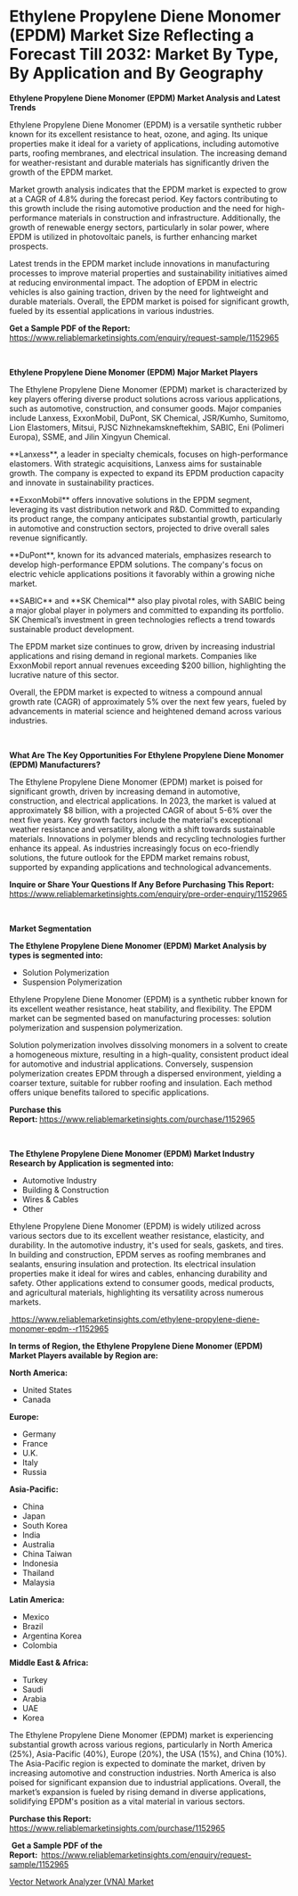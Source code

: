 <p><h1>Ethylene Propylene Diene Monomer (EPDM) Market Size Reflecting a Forecast Till 2032: Market By Type, By Application and By Geography</h1></p><p><strong>Ethylene Propylene Diene Monomer (EPDM) Market Analysis and Latest Trends</strong></p>
<p><p>Ethylene Propylene Diene Monomer (EPDM) is a versatile synthetic rubber known for its excellent resistance to heat, ozone, and aging. Its unique properties make it ideal for a variety of applications, including automotive parts, roofing membranes, and electrical insulation. The increasing demand for weather-resistant and durable materials has significantly driven the growth of the EPDM market.</p><p>Market growth analysis indicates that the EPDM market is expected to grow at a CAGR of 4.8% during the forecast period. Key factors contributing to this growth include the rising automotive production and the need for high-performance materials in construction and infrastructure. Additionally, the growth of renewable energy sectors, particularly in solar power, where EPDM is utilized in photovoltaic panels, is further enhancing market prospects.</p><p>Latest trends in the EPDM market include innovations in manufacturing processes to improve material properties and sustainability initiatives aimed at reducing environmental impact. The adoption of EPDM in electric vehicles is also gaining traction, driven by the need for lightweight and durable materials. Overall, the EPDM market is poised for significant growth, fueled by its essential applications in various industries.</p></p>
<p><strong>Get a Sample PDF of the Report:&nbsp;</strong> <a href="https://www.reliablemarketinsights.com/enquiry/request-sample/1152965?utm_campaign=3065&utm_medium=2&utm_source=Github&utm_content=ia&utm_term=22032025&utm_id=ethylene-propylene-diene-monomer-epdm">https://www.reliablemarketinsights.com/enquiry/request-sample/1152965</a></p>
<p>&nbsp;</p>
<p><strong>Ethylene Propylene Diene Monomer (EPDM) Major Market Players</strong></p>
<p><p>The Ethylene Propylene Diene Monomer (EPDM) market is characterized by key players offering diverse product solutions across various applications, such as automotive, construction, and consumer goods. Major companies include Lanxess, ExxonMobil, DuPont, SK Chemical, JSR/Kumho, Sumitomo, Lion Elastomers, Mitsui, PJSC Nizhnekamskneftekhim, SABIC, Eni (Polimeri Europa), SSME, and Jilin Xingyun Chemical.</p><p>**Lanxess**, a leader in specialty chemicals, focuses on high-performance elastomers. With strategic acquisitions, Lanxess aims for sustainable growth. The company is expected to expand its EPDM production capacity and innovate in sustainability practices. </p><p>**ExxonMobil** offers innovative solutions in the EPDM segment, leveraging its vast distribution network and R&D. Committed to expanding its product range, the company anticipates substantial growth, particularly in automotive and construction sectors, projected to drive overall sales revenue significantly.</p><p>**DuPont**, known for its advanced materials, emphasizes research to develop high-performance EPDM solutions. The company's focus on electric vehicle applications positions it favorably within a growing niche market. </p><p>**SABIC** and **SK Chemical** also play pivotal roles, with SABIC being a major global player in polymers and committed to expanding its portfolio. SK Chemical’s investment in green technologies reflects a trend towards sustainable product development. </p><p>The EPDM market size continues to grow, driven by increasing industrial applications and rising demand in regional markets. Companies like ExxonMobil report annual revenues exceeding $200 billion, highlighting the lucrative nature of this sector. </p><p>Overall, the EPDM market is expected to witness a compound annual growth rate (CAGR) of approximately 5% over the next few years, fueled by advancements in material science and heightened demand across various industries.</p></p>
<p>&nbsp;</p>
<p><strong>What Are The Key Opportunities For Ethylene Propylene Diene Monomer (EPDM) Manufacturers?</strong></p>
<p><p>The Ethylene Propylene Diene Monomer (EPDM) market is poised for significant growth, driven by increasing demand in automotive, construction, and electrical applications. In 2023, the market is valued at approximately $8 billion, with a projected CAGR of about 5-6% over the next five years. Key growth factors include the material's exceptional weather resistance and versatility, along with a shift towards sustainable materials. Innovations in polymer blends and recycling technologies further enhance its appeal. As industries increasingly focus on eco-friendly solutions, the future outlook for the EPDM market remains robust, supported by expanding applications and technological advancements.</p></p>
<p><strong>Inquire or Share Your Questions If Any Before Purchasing This Report:</strong> <a href="https://www.reliablemarketinsights.com/enquiry/pre-order-enquiry/1152965?utm_campaign=3065&utm_medium=2&utm_source=Github&utm_content=ia&utm_term=22032025&utm_id=ethylene-propylene-diene-monomer-epdm">https://www.reliablemarketinsights.com/enquiry/pre-order-enquiry/1152965</a></p>
<p>&nbsp;</p>
<p><strong>Market Segmentation</strong></p>
<p><strong>The Ethylene Propylene Diene Monomer (EPDM) Market Analysis by types is segmented into:</strong></p>
<p><ul><li>Solution Polymerization</li><li>Suspension Polymerization</li></ul></p>
<p><p>Ethylene Propylene Diene Monomer (EPDM) is a synthetic rubber known for its excellent weather resistance, heat stability, and flexibility. The EPDM market can be segmented based on manufacturing processes: solution polymerization and suspension polymerization. </p><p>Solution polymerization involves dissolving monomers in a solvent to create a homogeneous mixture, resulting in a high-quality, consistent product ideal for automotive and industrial applications. Conversely, suspension polymerization creates EPDM through a dispersed environment, yielding a coarser texture, suitable for rubber roofing and insulation. Each method offers unique benefits tailored to specific applications.</p></p>
<p><strong>Purchase this Report:&nbsp;</strong><a href="https://www.reliablemarketinsights.com/purchase/1152965?utm_campaign=3065&utm_medium=2&utm_source=Github&utm_content=ia&utm_term=22032025&utm_id=ethylene-propylene-diene-monomer-epdm">https://www.reliablemarketinsights.com/purchase/1152965</a></p>
<p>&nbsp;</p>
<p><strong>The Ethylene Propylene Diene Monomer (EPDM) Market Industry Research by Application is segmented into:</strong></p>
<p><ul><li>Automotive Industry</li><li>Building & Construction</li><li>Wires & Cables</li><li>Other</li></ul></p>
<p><p>Ethylene Propylene Diene Monomer (EPDM) is widely utilized across various sectors due to its excellent weather resistance, elasticity, and durability. In the automotive industry, it's used for seals, gaskets, and tires. In building and construction, EPDM serves as roofing membranes and sealants, ensuring insulation and protection. Its electrical insulation properties make it ideal for wires and cables, enhancing durability and safety. Other applications extend to consumer goods, medical products, and agricultural materials, highlighting its versatility across numerous markets.</p></p>
<p><a href="https://www.reliablemarketinsights.com/ethylene-propylene-diene-monomer-epdm--r1152965?utm_campaign=3065&utm_medium=2&utm_source=Github&utm_content=ia&utm_term=22032025&utm_id=ethylene-propylene-diene-monomer-epdm">&nbsp;https://www.reliablemarketinsights.com/ethylene-propylene-diene-monomer-epdm--r1152965</a></p>
<p><strong>In terms of Region, the Ethylene Propylene Diene Monomer (EPDM) Market Players available by Region are:</strong></p>
<p>
    <p> <strong> North America: </strong>
        <ul>
            <li>United States</li>
            <li>Canada</li>
        </ul>
        </p> 
    <p> <strong> Europe: </strong>
        <ul>
            <li>Germany</li>
            <li>France</li>
            <li>U.K.</li>
            <li>Italy</li>
            <li>Russia</li>
        </ul>
        </p> 
    <p> <strong> Asia-Pacific: </strong>
        <ul>
            <li>China</li>
            <li>Japan</li>
            <li>South Korea</li>
            <li>India</li>
            <li>Australia</li>
            <li>China Taiwan</li>
            <li>Indonesia</li>
            <li>Thailand</li>
            <li>Malaysia</li>
        </ul>
        </p> 
    <p> <strong> Latin America: </strong>
        <ul>
            <li>Mexico</li>
            <li>Brazil</li>
            <li>Argentina Korea</li>
            <li>Colombia</li>
        </ul>
        </p> 
    <p> <strong> Middle East & Africa: </strong>
        <ul>
            <li>Turkey</li>
            <li>Saudi</li>
            <li>Arabia</li>
            <li>UAE</li>
            <li>Korea</li>
        </ul>
    </p>
    </p>
<p><p>The Ethylene Propylene Diene Monomer (EPDM) market is experiencing substantial growth across various regions, particularly in North America (25%), Asia-Pacific (40%), Europe (20%), the USA (15%), and China (10%). The Asia-Pacific region is expected to dominate the market, driven by increasing automotive and construction industries. North America is also poised for significant expansion due to industrial applications. Overall, the market’s expansion is fueled by rising demand in diverse applications, solidifying EPDM's position as a vital material in various sectors.</p></p>
<p><strong>Purchase this Report: </strong><a href="https://www.reliablemarketinsights.com/purchase/1152965?utm_campaign=3065&utm_medium=2&utm_source=Github&utm_content=ia&utm_term=22032025&utm_id=ethylene-propylene-diene-monomer-epdm">https://www.reliablemarketinsights.com/purchase/1152965</a></p>
<p>&nbsp;<strong>Get a Sample PDF of the Report:&nbsp;&nbsp;</strong><a href="https://www.reliablemarketinsights.com/enquiry/request-sample/1152965?utm_campaign=3065&utm_medium=2&utm_source=Github&utm_content=ia&utm_term=22032025&utm_id=ethylene-propylene-diene-monomer-epdm">https://www.reliablemarketinsights.com/enquiry/request-sample/1152965</a></p>
<p><strong></strong></p>
<p><p><a href="https://github.com/akermigarib/Market-Research-Report-List-1/blob/main/vector-network-analyzer-vna-market.md?utm_campaign=3065&utm_medium=2&utm_source=Github&utm_content=ia&utm_term=22032025&utm_id=ethylene-propylene-diene-monomer-epdm">Vector Network Analyzer (VNA) Market</a></p></p>
